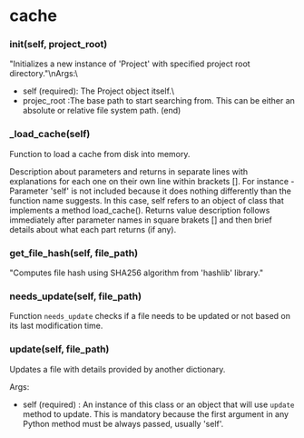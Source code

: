 # cache

### __init__(self, project_root)

"Initializes a new instance of 'Project' with specified project root directory."\nArgs:\
- self (required): The Project object itself.\
- projec_root :The base path to start searching from. This can be either an absolute or relative file system path. 
(end)

### _load_cache(self)

Function to load a cache from disk into memory.

Description about parameters and returns in separate lines with explanations for each one on their own line within brackets []. For instance - Parameter 'self' is not included because it does nothing differently than the function name suggests. In this case, self refers to an object of class that implements a method load_cache(). Returns value description follows immediately after parameter names in square brakets [] and then brief details about what each part returns (if any).

### get_file_hash(self, file_path)

"Computes file hash using SHA256 algorithm from 'hashlib' library."

### needs_update(self, file_path)

Function `needs_update` checks if a file needs to be updated or not based on its last modification time.

### update(self, file_path)

Updates a file with details provided by another dictionary.

Args:
- self (required) : An instance of this class or an object that will use `update` method to update. This is mandatory because the first argument in any Python method must be always passed, usually 'self'.

